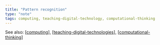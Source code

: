 ```yaml
---
title: "Pattern recognition"
type: "note"
tags: computing, teaching-digital-technology, computational-thinking
---
```


See also: [[computing]], [[teaching-digital-technologies]], [[computational-thinking]]


[//begin]: # "Autogenerated link references for markdown compatibility"
[computing]: computing "Computing"
[teaching-digital-technologies]: ../Teaching/Digital_Technologies/teaching-digital-technologies "Teaching Digital Technologies"
[computational-thinking]: computational-thinking "Computational thinking"
[//end]: # "Autogenerated link references"